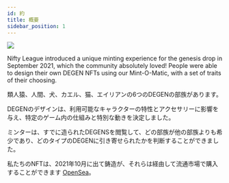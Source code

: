 ```yaml
---
id: 約
title: 概要
sidebar_position: 1
---
```


![](/img/mintomatic.gif)

Nifty League introduced a unique minting experience for the genesis drop in September 2021, which the community absolutely loved! People were able to design their own DEGEN NFTs using our Mint-O-Matic, with a set of traits of their choosing.

類人猿、人間、犬、カエル、猫、エイリアンの6つのDEGENの部族があります。

DEGENのデザインは、利用可能なキャラクターの特性とアクセサリーに影響を与え、特定のゲーム内の仕組みと特別な動きを決定しました。

ミンターは、すでに造られたDEGENSを閲覧して、どの部族が他の部族よりも希少であり、どのタイプのDEGENに引き寄せられたかを判断することができました。

私たちのNFTは、2021年10月に出て鋳造が、それらは経由して流通市場で購入することができます [OpenSea](https://opensea.io/collection/niftydegen)。
